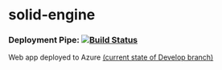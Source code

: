 # solid-engine

### Deployment Pipe: [![Build Status](https://dev.azure.com/austindelarosa/solid-engine/_apis/build/status/delarooster.solid-engine?branchName=develop)](https://dev.azure.com/austindelarosa/solid-engine/_build/latest?definitionId=2&branchName=develop)

Web app deployed to Azure [(current state of Develop branch)](https://solid-core-app-service.azurewebsites.net/)
